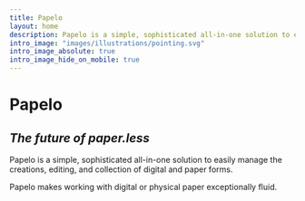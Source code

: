 ```yaml
---
title: Papelo
layout: home
description: Papelo is a simple, sophisticated all-in-one solution to easily manage the creations, editing, and collection of digital and paper forms.
intro_image: "images/illustrations/pointing.svg"
intro_image_absolute: true
intro_image_hide_on_mobile: true
---
```


# Papelo
## *The future of paper.less*

Papelo is a simple, sophisticated all-in-one solution to easily manage the creations, editing, and collection of digital and paper forms.

Papelo makes working with digital or physical paper exceptionally fluid.
